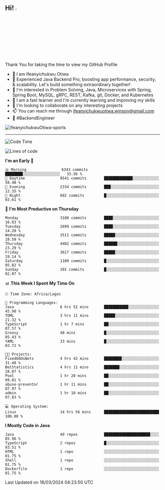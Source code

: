 <!-- BLOG-POST-LIST:START --><!-- BLOG-POST-LIST:END -->

## Hi! <img src="https://media.giphy.com/media/hvRJCLFzcasrR4ia7z/giphy.gif" width="4%"> 

Thank You for taking the time to view my GitHub Profile

- 👋 I am Ifeanyichukwu Otiwa
- 🚀 Experienced Java Backend Pro, boosting app performance, security, & scalability. Let's build something extraordinary together!
- 👀 I'm interested in Problem Solving, Java, Microservices with Spring, Spring Boot, MySQL, gRPC, REST, Kafka, git, Docker, and Kubernetes
- 🌱 I am a fast learner and I'm currently learning and improving my skills
- 💞️ I'm looking to collaborate on any interesting projects
- 📫 You can reach me through ifeanyichukwuotiwa.winson@gmail.com
- 🚀 #BackendEngineer

<p align="left" marginTop="10px"> <img src="https://komarev.com/ghpvc/?username=ifeanyichukwuOtiwa-sports&label=Profile%20views&color=0e75b6&style=for-the-badge" alt="ifeanyichukwuOtiwa-sports" /> </p>

***

<!--START_SECTION:waka-->
![Code Time](http://img.shields.io/badge/Code%20Time-2%2C315%20hrs%2028%20mins-blue)

![Lines of code](https://img.shields.io/badge/From%20Hello%20World%20I%27ve%20Written-4.5%20million%20lines%20of%20code-blue)

**I'm an Early 🐤** 

```text
🌞 Morning                6343 commits        ████████░░░░░░░░░░░░░░░░░   33.56 % 
🌆 Daytime                9541 commits        █████████████░░░░░░░░░░░░   50.48 % 
🌃 Evening                2334 commits        ███░░░░░░░░░░░░░░░░░░░░░░   12.35 % 
🌙 Night                  682 commits         █░░░░░░░░░░░░░░░░░░░░░░░░   03.61 % 
```
📅 **I'm Most Productive on Thursday** 

```text
Monday                   3180 commits        ████░░░░░░░░░░░░░░░░░░░░░   16.83 % 
Tuesday                  2699 commits        ████░░░░░░░░░░░░░░░░░░░░░   14.28 % 
Wednesday                3511 commits        █████░░░░░░░░░░░░░░░░░░░░   18.58 % 
Thursday                 4402 commits        ██████░░░░░░░░░░░░░░░░░░░   23.29 % 
Friday                   3617 commits        █████░░░░░░░░░░░░░░░░░░░░   19.14 % 
Saturday                 1100 commits        █░░░░░░░░░░░░░░░░░░░░░░░░   05.82 % 
Sunday                   391 commits         █░░░░░░░░░░░░░░░░░░░░░░░░   02.07 % 
```


📊 **This Week I Spent My Time On** 

```text
🕑︎ Time Zone: Africa/Lagos

💬 Programming Languages: 
Java                     6 hrs 52 mins       ███████████░░░░░░░░░░░░░░   45.98 % 
TOML                     3 hrs 11 mins       █████░░░░░░░░░░░░░░░░░░░░   21.32 % 
TypeScript               1 hr 7 mins         ██░░░░░░░░░░░░░░░░░░░░░░░   07.57 % 
Groovy                   48 mins             █░░░░░░░░░░░░░░░░░░░░░░░░   05.43 % 
YAML                     33 mins             █░░░░░░░░░░░░░░░░░░░░░░░░   03.72 % 

🐱‍💻 Projects: 
FixedOddsBets            4 hrs 42 mins       ████████░░░░░░░░░░░░░░░░░   31.48 % 
BetStatistics            4 hrs 11 mins       ███████░░░░░░░░░░░░░░░░░░   28.07 % 
Pool                     1 hr 20 mins        ██░░░░░░░░░░░░░░░░░░░░░░░   09.01 % 
abuse-preventor          1 hr 11 mins        ██░░░░░░░░░░░░░░░░░░░░░░░   07.97 % 
admin                    1 hr 10 mins        ██░░░░░░░░░░░░░░░░░░░░░░░   07.83 % 

💻 Operating System: 
Linux                    14 hrs 56 mins      █████████████████████████   100.00 % 
```

**I Mostly Code in Java** 

```text
Java                     49 repos            █████████████████████░░░░   85.96 % 
TypeScript               2 repos             █░░░░░░░░░░░░░░░░░░░░░░░░   03.51 % 
HTML                     1 repo              ░░░░░░░░░░░░░░░░░░░░░░░░░   01.75 % 
Shell                    1 repo              ░░░░░░░░░░░░░░░░░░░░░░░░░   01.75 % 
Dockerfile               1 repo              ░░░░░░░░░░░░░░░░░░░░░░░░░   01.75 % 
```




 Last Updated on 18/03/2024 04:23:50 UTC
<!--END_SECTION:waka-->

<!--
<p align="center">
![trophy](https://github-profile-trophy.vercel.app/?username=ifeanyichukwuOtiwa-sports&theme=onedark) (https://github.com/ryo-ma/github-profile-trophy)
</p>
-->

<!---
ifeanyi-otiwa/ifeanyi-otiwa is a ✨ special ✨ repository because its `README.md` (this file) appears on your GitHub profile.
You can click the Preview link to take a look at your changes.
--->
